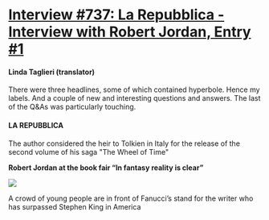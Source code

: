 # [Interview #737: La Repubblica - Interview with Robert Jordan, Entry #1](https://www.theoryland.com/intvmain.php?i=737#1)

#### Linda Taglieri (translator)

There were three headlines, some of which contained hyperbole. Hence my labels. And a couple of new and interesting questions and answers. The last of the Q&As was particularly touching.

#### LA REPUBBLICA

The author considered the heir to Tolkien in Italy for the release of the second volume of his saga "The Wheel of Time"

**Robert Jordan at the book fair “In fantasy reality is clear”**

![](http://www.repubblica.it/online/spettacoli_e_cultura/fieratorino/jordan/esternerobert-jordancxw200h198c00.jpg)

A crowd of young people are in front of Fanucci’s stand for the writer who has surpassed Stephen King in America

